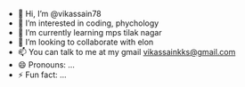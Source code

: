 - 👋 Hi, I’m @vikassain78
- 👀 I’m interested in coding, phychology
- 🌱 I’m currently learning mps tilak nagar
- 💞️ I’m looking to collaborate with elon
- 📫 You can talk to me at my gmail vikassainkks@gmail.com
- 😄 Pronouns: ...
- ⚡ Fun fact: ...

<!---
vikassain78/vikassain78 is a ✨ special ✨ repository because its `README.md` (this file) appears on your GitHub profile.
You can click the Preview link to take a look at your changes.
--->
